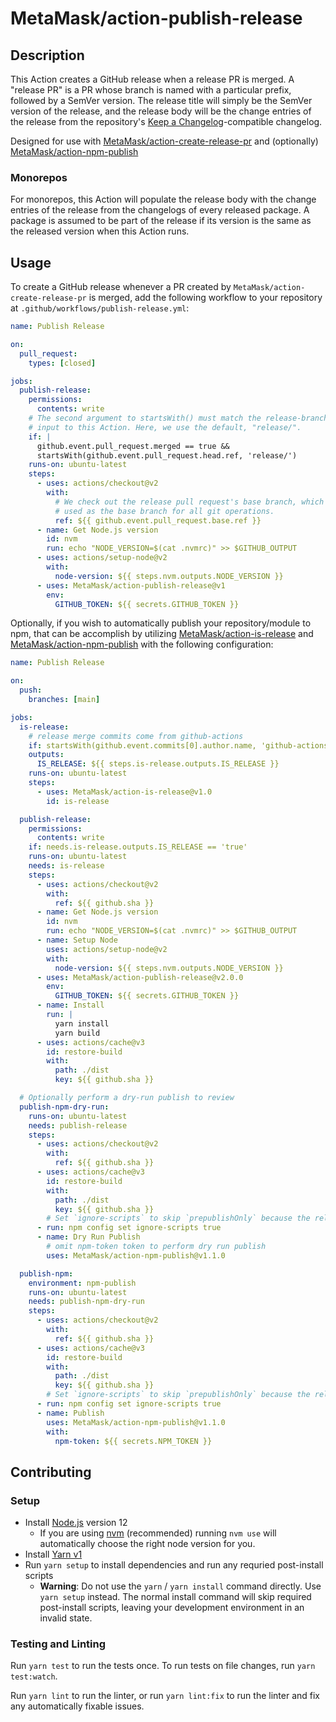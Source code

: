 # MetaMask/action-publish-release

## Description

This Action creates a GitHub release when a release PR is merged.
A "release PR" is a PR whose branch is named with a particular prefix, followed by a SemVer version.
The release title will simply be the SemVer version of the release, and the release body will be the change entries of the release from the repository's [Keep a Changelog](https://keepachangelog.com/en/1.0.0/)-compatible changelog.

Designed for use with [MetaMask/action-create-release-pr](https://github.com/MetaMask/action-create-release-pr) and (optionally) [MetaMask/action-npm-publish](https://github.com/MetaMask/action-npm-publish)

### Monorepos

For monorepos, this Action will populate the release body with the change entries of the release from the changelogs of every released package.
A package is assumed to be part of the release if its version is the same as the released version when this Action runs.

## Usage

To create a GitHub release whenever a PR created by `MetaMask/action-create-release-pr` is merged, add the following workflow to your repository at `.github/workflows/publish-release.yml`:

```yaml
name: Publish Release

on:
  pull_request:
    types: [closed]

jobs:
  publish-release:
    permissions:
      contents: write
    # The second argument to startsWith() must match the release-branch-prefix
    # input to this Action. Here, we use the default, "release/".
    if: |
      github.event.pull_request.merged == true &&
      startsWith(github.event.pull_request.head.ref, 'release/')
    runs-on: ubuntu-latest
    steps:
      - uses: actions/checkout@v2
        with:
          # We check out the release pull request's base branch, which will be
          # used as the base branch for all git operations.
          ref: ${{ github.event.pull_request.base.ref }}
      - name: Get Node.js version
        id: nvm
        run: echo "NODE_VERSION=$(cat .nvmrc)" >> $GITHUB_OUTPUT
      - uses: actions/setup-node@v2
        with:
          node-version: ${{ steps.nvm.outputs.NODE_VERSION }}
      - uses: MetaMask/action-publish-release@v1
        env:
          GITHUB_TOKEN: ${{ secrets.GITHUB_TOKEN }}
```

Optionally, if you wish to automatically publish your repository/module to npm, that can be accomplish by utilizing [MetaMask/action-is-release](https://github.com/MetaMask/action-is-release) and [MetaMask/action-npm-publish](https://github.com/MetaMask/action-npm-publish) with the following configuration:

```yaml
name: Publish Release

on:
  push:
    branches: [main]

jobs:
  is-release:
    # release merge commits come from github-actions
    if: startsWith(github.event.commits[0].author.name, 'github-actions')
    outputs:
      IS_RELEASE: ${{ steps.is-release.outputs.IS_RELEASE }}
    runs-on: ubuntu-latest
    steps:
      - uses: MetaMask/action-is-release@v1.0
        id: is-release

  publish-release:
    permissions:
      contents: write
    if: needs.is-release.outputs.IS_RELEASE == 'true'
    runs-on: ubuntu-latest
    needs: is-release
    steps:
      - uses: actions/checkout@v2
        with:
          ref: ${{ github.sha }}
      - name: Get Node.js version
        id: nvm
        run: echo "NODE_VERSION=$(cat .nvmrc)" >> $GITHUB_OUTPUT
      - name: Setup Node
        uses: actions/setup-node@v2
        with:
          node-version: ${{ steps.nvm.outputs.NODE_VERSION }}
      - uses: MetaMask/action-publish-release@v2.0.0
        env:
          GITHUB_TOKEN: ${{ secrets.GITHUB_TOKEN }}
      - name: Install
        run: |
          yarn install
          yarn build
      - uses: actions/cache@v3
        id: restore-build
        with:
          path: ./dist
          key: ${{ github.sha }}

  # Optionally perform a dry-run publish to review
  publish-npm-dry-run:
    runs-on: ubuntu-latest
    needs: publish-release
    steps:
      - uses: actions/checkout@v2
        with:
          ref: ${{ github.sha }}
      - uses: actions/cache@v3
        id: restore-build
        with:
          path: ./dist
          key: ${{ github.sha }}
        # Set `ignore-scripts` to skip `prepublishOnly` because the release was built already in the previous job
      - run: npm config set ignore-scripts true
      - name: Dry Run Publish
        # omit npm-token token to perform dry run publish
        uses: MetaMask/action-npm-publish@v1.1.0

  publish-npm:
    environment: npm-publish
    runs-on: ubuntu-latest
    needs: publish-npm-dry-run
    steps:
      - uses: actions/checkout@v2
        with:
          ref: ${{ github.sha }}
      - uses: actions/cache@v3
        id: restore-build
        with:
          path: ./dist
          key: ${{ github.sha }}
        # Set `ignore-scripts` to skip `prepublishOnly` because the release was built already in the previous job
      - run: npm config set ignore-scripts true
      - name: Publish
        uses: MetaMask/action-npm-publish@v1.1.0
        with:
          npm-token: ${{ secrets.NPM_TOKEN }}
```

## Contributing

### Setup

- Install [Node.js](https://nodejs.org) version 12
  - If you are using [nvm](https://github.com/creationix/nvm#installation) (recommended) running `nvm use` will automatically choose the right node version for you.
- Install [Yarn v1](https://yarnpkg.com/en/docs/install)
- Run `yarn setup` to install dependencies and run any requried post-install scripts
  - **Warning**: Do not use the `yarn` / `yarn install` command directly. Use `yarn setup` instead. The normal install command will skip required post-install scripts, leaving your development environment in an invalid state.

### Testing and Linting

Run `yarn test` to run the tests once. To run tests on file changes, run `yarn test:watch`.

Run `yarn lint` to run the linter, or run `yarn lint:fix` to run the linter and fix any automatically fixable issues.
